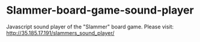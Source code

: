 # Slammer-board-game-sound-player
Javascript sound player of the "Slammer" board game. Please visit: http://35.185.17.191/slammers_sound_player/
